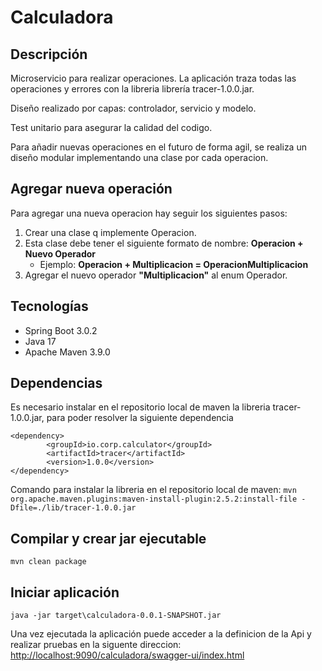 # Calculadora

## Descripción

Microservicio para realizar operaciones.
La aplicación traza todas las operaciones y errores con la libreria librería tracer-1.0.0.jar.  

Diseño realizado por capas: controlador, servicio y modelo.

Test unitario para asegurar la calidad del codigo.

Para añadir nuevas operaciones en el futuro de forma agil, se realiza un diseño modular implementando una clase por cada operacion.

## Agregar nueva operación

Para agregar una nueva operacion hay seguir los siguientes pasos:

1. Crear una clase q implemente Operacion.
2. Esta clase debe tener el siguiente formato de nombre: **Operacion + Nuevo Operador**
   - Ejemplo: **Operacion + Multiplicacion = OperacionMultiplicacion**
3. Agregar el nuevo operador **"Multiplicacion"** al enum Operador.

## Tecnologías

* Spring Boot 3.0.2
* Java 17
* Apache Maven 3.9.0

## Dependencias

Es necesario instalar en el repositorio local de maven la libreria tracer-1.0.0.jar, para poder resolver la siguiente dependencia

	<dependency>
			<groupId>io.corp.calculator</groupId>
			<artifactId>tracer</artifactId>
			<version>1.0.0</version>	
    </dependency>

Comando para instalar la libreria en el repositorio local de maven:
`mvn org.apache.maven.plugins:maven-install-plugin:2.5.2:install-file -Dfile=./lib/tracer-1.0.0.jar`

## Compilar y crear jar ejecutable
`mvn clean package`

## Iniciar aplicación
`java -jar target\calculadora-0.0.1-SNAPSHOT.jar`

Una vez ejecutada la aplicación puede acceder a la definicion de la Api y realizar pruebas en la siguente direccion: 
[http://localhost:9090/calculadora/swagger-ui/index.html](http://localhost:9090/calculadora/swagger-ui/index.html)
